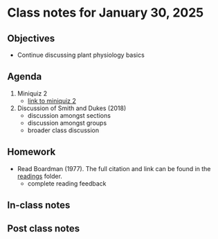 # Class notes for January 30, 2025

## Objectives
- Continue discussing plant physiology basics

## Agenda
1. Miniquiz 2
	- [link to miniquiz 2](../miniquizzes/miniquiz2_01.30.2025.pdf)
2. Discussion of Smith and Dukes (2018)
	- discussion amongst sections
	- discussion amongst groups
	- broader class discussion

## Homework
- Read Boardman (1977). The full citation and link can be found in the 
[readings](../readings) folder.
	- complete reading feedback

## In-class notes

## Post class notes